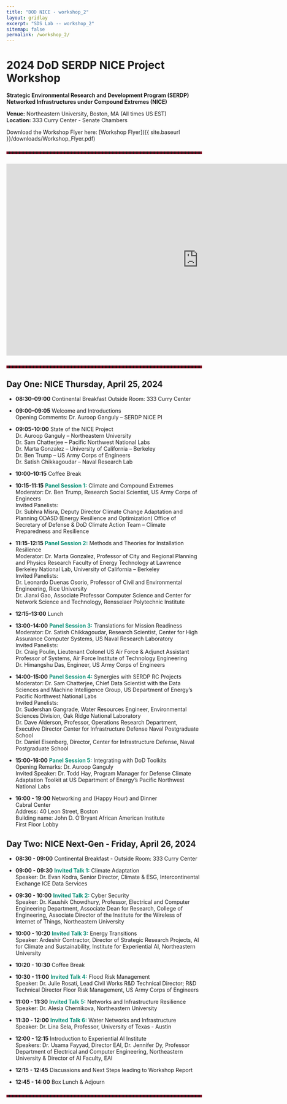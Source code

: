 ```yaml
---
title: "DOD NICE - workshop_2"
layout: gridlay
excerpt: "SDS Lab -- workshop_2"
sitemap: false
permalink: /workshop_2/
---
```

<!-- 
Jump to [US Patents](#us-patents) to see our Patents. -->

# 2024 DoD SERDP NICE Project Workshop

**Strategic Environmental Research and Development Program (SERDP)**  
**Networked Infrastructures under Compound Extremes (NICE)**

**Venue:** Northeastern University, Boston, MA (All times US EST)  
**Location:** 333 Curry Center - Senate Chambers

Download the Workshop Flyer here: [Workshop Flyer]({{ site.baseurl }}/downloads/Workshop_Flyer.pdf)

<hr style="border: 3px dashed #800020; width: 100%; margin: auto; margin-top: 5%; margin-bottom: 5%">

<iframe
  src="https://www.google.com/maps/d/embed?mid=14THWs9Gmtlt-_Q1wN0APHUrs0oVk3Fk"
  width="1000"
  height="500"
  style="border:0;"
  allowfullscreen=""
  loading="lazy">
</iframe>

<hr style="border: 3px dashed #800020; width: 100%; margin: auto; margin-top: 5%; margin-bottom: 5%">


## Day One: NICE Thursday, April 25, 2024

- **08:30–09:00** Continental Breakfast Outside Room: 333 Curry Center
  
- **09:00–09:05** Welcome and Introductions  
  Opening Comments: Dr. Auroop Ganguly – SERDP NICE PI
  
- **09:05-10:00** State of the NICE Project  
  Dr. Auroop Ganguly – Northeastern University  
  Dr. Sam Chatterjee – Pacific Northwest National Labs  
  Dr. Marta Gonzalez – University of California – Berkeley  
  Dr. Ben Trump – US Army Corps of Engineers  
  Dr. Satish Chikkagoudar – Naval Research Lab
  
- **10:00–10:15** Coffee Break
  
- **10:15-11:15** <span style="color:#0a8f76">**Panel Session 1:**</span> Climate and Compound Extremes  
  Moderator: Dr. Ben Trump, Research Social Scientist, US Army Corps of Engineers  
  Invited Panelists:  
  Dr. Subhra Misra, Deputy Director Climate Change Adaptation and Planning ODASD (Energy Resilience and Optimization) Office of Secretary of Defense & DoD Climate Action Team – Climate Preparedness and Resilience
  
- **11:15-12:15** <span style="color:#0a8f76">**Panel Session 2:**</span> Methods and Theories for Installation Resilience  
  Moderator: Dr. Marta Gonzalez, Professor of City and Regional Planning and Physics Research Faculty of Energy Technology at Lawrence Berkeley National Lab, University of California – Berkeley  
  Invited Panelists:  
  Dr. Leonardo Duenas Osorio, Professor of Civil and Environmental Engineering, Rice University  
  Dr. Jianxi Gao, Associate Professor Computer Science and Center for Network Science and Technology, Rensselaer Polytechnic Institute
  
- **12:15–13:00** Lunch
  
- **13:00-14:00** <span style="color:#0a8f76">**Panel Session 3:**</span> Translations for Mission Readiness  
  Moderator: Dr. Satish Chikkagoudar, Research Scientist, Center for High Assurance Computer Systems, US Naval Research Laboratory  
  Invited Panelists:  
  Dr. Craig Poulin, Lieutenant Colonel US Air Force & Adjunct Assistant Professor of Systems, Air Force Institute of Technology Engineering  
  Dr. Himangshu Das, Engineer, US Army Corps of Engineers
  
- **14:00-15:00** <span style="color:#0a8f76">**Panel Session 4:**</span> Synergies with SERDP RC Projects  
  Moderator: Dr. Sam Chatterjee, Chief Data Scientist with the Data Sciences and Machine Intelligence Group, US Department of Energy’s Pacific Northwest National Labs  
  Invited Panelists:  
  Dr. Sudershan Gangrade, Water Resources Engineer, Environmental Sciences Division, Oak Ridge National Laboratory  
  Dr. Dave Alderson, Professor, Operations Research Department, Executive Director Center for Infrastructure Defense Naval Postgraduate School  
  Dr. Daniel Eisenberg, Director, Center for Infrastructure Defense, Naval Postgraduate School
  
- **15:00-16:00** <span style="color:#0a8f76">**Panel Session 5:**</span> Integrating with DoD Toolkits  
  Opening Remarks: Dr. Auroop Ganguly  
  Invited Speaker: Dr. Todd Hay, Program Manager for Defense Climate Adaptation Toolkit at US Department of Energy’s Pacific Northwest National Labs
  
- **16:00 - 19:00** Networking and (Happy Hour) and Dinner  
  Cabral Center  
  Address: 40 Leon Street, Boston  
  Building name: John D. O’Bryant African American Institute  
  First Floor Lobby

## Day Two: NICE Next-Gen - Friday, April 26, 2024

- **08:30 - 09:00** Continental Breakfast - Outside Room: 333 Curry Center

- **09:00 - 09:30** <span style="color:#0a8f76">**Invited Talk 1:**</span> Climate Adaptation  
  Speaker: Dr. Evan Kodra, Senior Director, Climate & ESG, Intercontinental Exchange ICE Data Services

- **09:30 - 10:00** <span style="color:#0a8f76">**Invited Talk 2:**</span> Cyber Security  
  Speaker: Dr. Kaushik Chowdhury, Professor, Electrical and Computer Engineering Department, Associate Dean for Research, College of Engineering, Associate Director of the Institute for the Wireless of Internet of Things, Northeastern University

- **10:00 - 10:20** <span style="color:#0a8f76">**Invited Talk 3:**</span> Energy Transitions  
  Speaker: Ardeshir Contractor, Director of Strategic Research Projects, AI for Climate and Sustainability, Institute for Experiential AI, Northeastern University

- **10:20 - 10:30** Coffee Break

- **10:30 - 11:00** <span style="color:#0a8f76">**Invited Talk 4:**</span> Flood Risk Management  
  Speaker: Dr. Julie Rosati, Lead Civil Works R&D Technical Director; R&D Technical Director Floor Risk Management, US Army Corps of Engineers

- **11:00 - 11:30** <span style="color:#0a8f76">**Invited Talk 5:**</span> Networks and Infrastructure Resilience  
  Speaker: Dr. Alesia Chernikova, Northeastern University

- **11:30 - 12:00** <span style="color:#0a8f76">**Invited Talk 6:**</span> Water Networks and Infrastructure  
  Speaker: Dr. Lina Sela, Professor, University of Texas - Austin

- **12:00 - 12:15** Introduction to Experiential AI Institute  
  Speakers: Dr. Usama Fayyad, Director EAI, Dr. Jennifer Dy, Professor Department of Electrical and Computer Engineering, Northeastern University & Director of AI Faculty, EAI

- **12:15 - 12:45** Discussions and Next Steps leading to Workshop Report

- **12:45 - 14:00** Box Lunch & Adjourn



<hr style="border: 3px dashed #800020; width: 100%; margin: auto; margin-top: 5%; margin-bottom: 5%">
